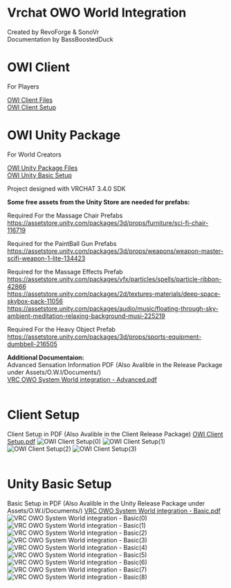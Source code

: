 # Vrchat OWO World Integration
 Created by RevoForge & SonoVr   
 Documentation by BassBoostedDuck
 <br>
# OWI Client
For Players   

 [OWI Client Files](https://github.com/RevoForge/Vrchat-OWO-Integration/releases/tag/OWI_Client)   
 [OWI Client Setup](#client-setup)
<br>
# OWI Unity Package
For World Creators   

 [OWI Unity Package Files](https://github.com/RevoForge/Vrchat-OWO-Integration/releases/tag/OWI_World)   
 [OWI Unity Basic Setup](#unity-basic-setup)   
 
 Project designed with VRCHAT 3.4.0 SDK  
 
 **Some free assets from the Unity Store are needed for prefabs:**  
 
 Required For the Massage Chair Prefabs  
 https://assetstore.unity.com/packages/3d/props/furniture/sci-fi-chair-116719  
 
 Required for the PaintBall Gun Prefabs   
 https://assetstore.unity.com/packages/3d/props/weapons/weapon-master-scifi-weapon-1-lite-134423  
   
 Required for the Massage Effects Prefab   
 https://assetstore.unity.com/packages/vfx/particles/spells/particle-ribbon-42866  
 https://assetstore.unity.com/packages/2d/textures-materials/deep-space-skybox-pack-11056  
 https://assetstore.unity.com/packages/audio/music/floating-through-sky-ambient-meditation-relaxing-background-musi-225219  
   
 Required For the Heavy Object Prefab   
 https://assetstore.unity.com/packages/3d/props/sports-equipment-dumbbell-216505  
   
**Additional Documentaion:**   
Advanced Sensation Information PDF (Also Avalible in the Release Package under Assets/O.W.I/Documents/)   
[VRC OWO System World integration - Advanced.pdf](https://github.com/RevoForge/Vrchat-OWO-Integration/files/12910141/VRC.OWO.System.World.integration.-.Advanced.pdf)
<br>
<br>
# Client Setup
Client Setup in PDF (Also Avalible in the Client Release Package) [OWI Client Setup.pdf](https://github.com/RevoForge/Vrchat-OWO-Integration/files/12910011/OWI.Client.Setup.pdf)
![OWI Client Setup(0)](https://github.com/RevoForge/Vrchat-OWO-Integration/assets/144636833/4fc2c935-9e9c-467b-ab60-169b8294987e)
![OWI Client Setup(1)](https://github.com/RevoForge/Vrchat-OWO-Integration/assets/144636833/dd60b9f4-dc07-4570-afef-cb9814fa74df)
![OWI Client Setup(2)](https://github.com/RevoForge/Vrchat-OWO-Integration/assets/144636833/6e19d3db-345d-4df3-87ae-8114a675be12)
![OWI Client Setup(3)](https://github.com/RevoForge/Vrchat-OWO-Integration/assets/144636833/7ea7a8ab-96e2-4116-9136-f4fd90db6e53)
<br>
<br>
# Unity Basic Setup
Basic Setup in PDF (Also Avalible in the Unity Release Package under Assets/O.W.I/Documents/)   [VRC OWO System World integration - Basic.pdf](https://github.com/RevoForge/Vrchat-OWO-Integration/files/12910144/VRC.OWO.System.World.integration.-.Basic.pdf)
![VRC OWO System World integration - Basic(0)](https://github.com/RevoForge/Vrchat-OWO-Integration/assets/144636833/f93e670a-8a43-4b06-8275-c6bd932e7dfa)
![VRC OWO System World integration - Basic(1)](https://github.com/RevoForge/Vrchat-OWO-Integration/assets/144636833/f353290b-8bc3-463e-842c-43cf93e29dc0)
![VRC OWO System World integration - Basic(2)](https://github.com/RevoForge/Vrchat-OWO-Integration/assets/144636833/b5c8fb2f-a81f-44f4-b807-3b44ff22c8a3)
![VRC OWO System World integration - Basic(3)](https://github.com/RevoForge/Vrchat-OWO-Integration/assets/144636833/ca930342-7a34-4f2a-ab9e-12b2870d8fc0)
![VRC OWO System World integration - Basic(4)](https://github.com/RevoForge/Vrchat-OWO-Integration/assets/144636833/9c4d6ccf-3d0d-4756-8ecd-760c39956924)
![VRC OWO System World integration - Basic(5)](https://github.com/RevoForge/Vrchat-OWO-Integration/assets/144636833/3496b7f6-4255-47db-b7f4-66b08023106f)
![VRC OWO System World integration - Basic(6)](https://github.com/RevoForge/Vrchat-OWO-Integration/assets/144636833/c1892c78-a9c0-41a8-994e-c851ddfb8c4a)
![VRC OWO System World integration - Basic(7)](https://github.com/RevoForge/Vrchat-OWO-Integration/assets/144636833/27be884e-0957-4315-a32d-c42e1475b0c8)
![VRC OWO System World integration - Basic(8)](https://github.com/RevoForge/Vrchat-OWO-Integration/assets/144636833/f11c091a-fe3a-4366-a0a6-4917f3431094)
